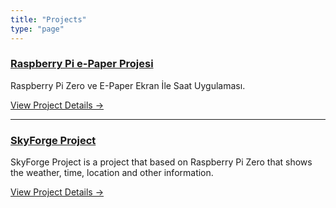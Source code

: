 ```yaml
---
title: "Projects"
type: "page"
---
```


### [Raspberry Pi e-Paper Projesi](https://ittechnetworkk.github.io/posts/epaper/raspberry-pi-epaper/)

Raspberry Pi Zero ve E-Paper Ekran İle Saat Uygulaması.

[View Project Details →](https://ittechnetworkk.github.io/posts/epaper/raspberry-pi-epaper/)

---

### [SkyForge Project](https://ittechnetworkk.github.io/posts/skyforge/skyforge/)

SkyForge Project is a project that based on Raspberry Pi Zero that shows the weather, time, location and other information.

[View Project Details →](https://ittechnetworkk.github.io/posts/skyforge/skyforge/)
